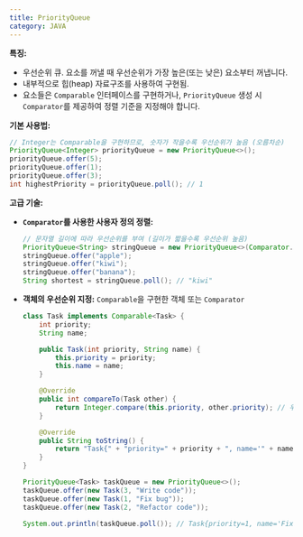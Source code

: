 ```yaml
---
title: PriorityQueue
category: JAVA
---
```

**특징:**

- 우선순위 큐. 요소를 꺼낼 때 우선순위가 가장 높은(또는 낮은) 요소부터 꺼냅니다.
- 내부적으로 힙(heap) 자료구조를 사용하여 구현됨.
- 요소들은 `Comparable` 인터페이스를 구현하거나, `PriorityQueue` 생성 시 `Comparator`를 제공하여 정렬 기준을 지정해야 합니다.

**기본 사용법:**

```java
// Integer는 Comparable을 구현하므로, 숫자가 작을수록 우선순위가 높음 (오름차순)
PriorityQueue<Integer> priorityQueue = new PriorityQueue<>();
priorityQueue.offer(5);
priorityQueue.offer(1);
priorityQueue.offer(3);
int highestPriority = priorityQueue.poll(); // 1
```

**고급 기술:**

- **`Comparator`를 사용한 사용자 정의 정렬:**
    
    ```java
    // 문자열 길이에 따라 우선순위를 부여 (길이가 짧을수록 우선순위 높음)
    PriorityQueue<String> stringQueue = new PriorityQueue<>(Comparator.comparingInt(String::length));
    stringQueue.offer("apple");
    stringQueue.offer("kiwi");
    stringQueue.offer("banana");
    String shortest = stringQueue.poll(); // "kiwi"
    ```
    
- **객체의 우선순위 지정:** `Comparable`을 구현한 객체 또는 `Comparator`
    
    ```java
    class Task implements Comparable<Task> {
        int priority;
        String name;
    
        public Task(int priority, String name) {
            this.priority = priority;
            this.name = name;
        }
    
        @Override
        public int compareTo(Task other) {
            return Integer.compare(this.priority, other.priority); // 우선순위(낮을수록 높음)
        }
    
        @Override
        public String toString() {
            return "Task{" + "priority=" + priority + ", name='" + name + '\'' + '}';
        }
    }
    
    PriorityQueue<Task> taskQueue = new PriorityQueue<>();
    taskQueue.offer(new Task(3, "Write code"));
    taskQueue.offer(new Task(1, "Fix bug"));
    taskQueue.offer(new Task(2, "Refactor code"));
    
    System.out.println(taskQueue.poll()); // Task{priority=1, name='Fix bug'}
    ```